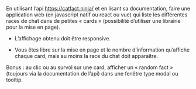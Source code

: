 En utilisant l’api https://catfact.ninja/ et en lisant sa documentation, faire une application web (en javascript natif ou react ou vue) qui liste les différentes races de chat dans de petites « cards » (possibilité d’utiliser une librairie pour la mise en page).

- L’affichage obtenu doit être responsive.

- Vous êtes libre sur la mise en page et le nombre d’information qu’affiche chaque card, mais au moins la race du chat doit apparaître.

Bonus : au clic ou au survol sur une card, afficher un « random fact » (toujours via la documentation de l’api) dans une fenêtre type modal ou tooltip.
